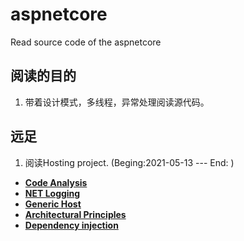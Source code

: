 # aspnetcore
Read source code of the aspnetcore

## 阅读的目的 
1. 带着设计模式，多线程，异常处理阅读源代码。

## 远足
1. 阅读Hosting project. (Beging:2021-05-13 --- End: )

+ **[Code Analysis](https://docs.microsoft.com/en-us/dotnet/fundamentals/code-analysis/overview)**
+ **[NET Logging](https://docs.microsoft.com/en-us/dotnet/core/extensions/logging?tabs=command-line)** 
+ **[Generic Host](https://docs.microsoft.com/en-us/dotnet/core/extensions/generic-host)**
+ **[Architectural Principles](https://docs.microsoft.com/en-us/dotnet/architecture/modern-web-apps-azure/architectural-principles)**
+ **[Dependency injection](https://docs.microsoft.com/en-us/dotnet/core/extensions/dependency-injection)**
